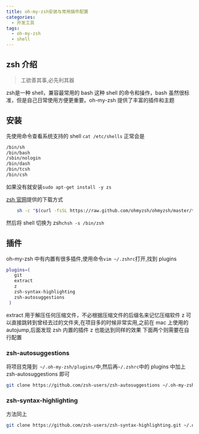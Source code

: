 ```yaml
---
title: oh-my-zsh安装与常用插件配置
categories:
  - 开发工具
tags:
  - oh-my-zsh
  - shell
---
```


## zsh 介绍

> 工欲善其事,必先利其器

zsh是一种 shell，兼容最常用的 bash 这种 shell 的命令和操作，bash 虽然很标准，但是自己日常使用方便更重要。oh-my-zsh 提供了丰富的插件和主题

## 安装

先使用命令查看系统支持的 shell `cat /etc/shells`
正常会是

```bash
/bin/sh
/bin/bash
/sbin/nologin
/bin/dash
/bin/tcsh
/bin/csh
```

如果没有就安装`sudo apt-get install -y zs`

[zsh 官网](http://www.zsh.org/)提供的下载方式

```bash
    sh -c "$(curl -fsSL https://raw.github.com/ohmyzsh/ohmyzsh/master/tools/install.sh)"
```

然后将 shell 切换为 zsh`chsh -s /bin/zsh`

## 插件

oh-my-zsh 中有内置有很多插件,使用命令`vim ~/.zshrc`打开,找到 plugins

```bash
plugins=(
   git
   extract
   z
   zsh-syntax-highlighting
   zsh-autosuggestions
 )
```

extract 用于解压任何压缩文件，不必根据压缩文件的后缀名来记忆压缩软件
z 可以直接跳转到曾经去过的文件夹,在项目多的时候非常实用,之前在 mac 上使用的 autojump,后面发现 zsh 内置的插件 z 也能达到同样的效果
下面两个则需要在自行配置

### zsh-autosuggestions

将项目克隆到` ~/.oh-my-zsh/plugins/`中,然后再`~/.zshrc`中的 plugins 中加上 zsh-autosuggestions 即可

```bash
git clone https://github.com/zsh-users/zsh-autosuggestions ~/.oh-my-zsh/plugins/zsh-autosuggestions
```

### zsh-syntax-highlighting

方法同上

```bash
git clone https://github.com/zsh-users/zsh-syntax-highlighting.git ~/.oh-my-zsh/plugins/zsh-syntax-highlighting
```
